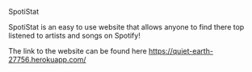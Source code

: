SpotiStat

SpotiStat is an easy to use website that allows anyone to find there top listened to artists and songs on Spotify!

The link to the website can be found here https://quiet-earth-27756.herokuapp.com/

